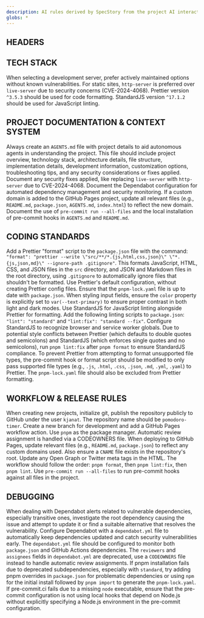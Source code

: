 ```yaml
---
description: AI rules derived by SpecStory from the project AI interaction history
globs: *
---
```


## HEADERS

## TECH STACK

When selecting a development server, prefer actively maintained options without known vulnerabilities. For static sites, `http-server` is preferred over `live-server` due to security concerns (CVE-2024-4068). Prettier version `^3.5.3` should be used for code formatting. StandardJS version `^17.1.2` should be used for JavaScript linting.

## PROJECT DOCUMENTATION & CONTEXT SYSTEM

Always create an `AGENTS.md` file with project details to aid autonomous agents in understanding the project. This file should include project overview, technology stack, architecture details, file structure, implementation details, development information, customization options, troubleshooting tips, and any security considerations or fixes applied. Document any security fixes applied, like replacing `live-server` with `http-server` due to CVE-2024-4068. Document the Dependabot configuration for automated dependency management and security monitoring. If a custom domain is added to the GitHub Pages project, update all relevant files (e.g., `README.md`, `package.json`, `AGENTS.md`, `index.html`) to reflect the new domain. Document the use of `pre-commit run --all-files` and the local installation of pre-commit hooks in `AGENTS.md` and `README.md`.

## CODING STANDARDS

Add a Prettier "format" script to the `package.json` file with the command: `"format": "prettier --write \"src/**/*.{js,html,css,json}\" \"*.{js,json,md}\" --ignore-path .gitignore"`. This formats JavaScript, HTML, CSS, and JSON files in the `src` directory, and JSON and Markdown files in the root directory, using `.gitignore` to automatically ignore files that shouldn't be formatted. Use Prettier's default configuration, without creating Prettier config files. Ensure that the `pnpm-lock.yaml` file is up to date with `package.json`. When styling input fields, ensure the `color` property is explicitly set to `var(--text-primary)` to ensure proper contrast in both light and dark modes. Use StandardJS for JavaScript linting alongside Prettier for formatting. Add the following linting scripts to `package.json`: `"lint": "standard"` and `"lint:fix": "standard --fix"`. Configure StandardJS to recognize browser and service worker globals. Due to potential style conflicts between Prettier (which defaults to double quotes and semicolons) and StandardJS (which enforces single quotes and no semicolons), run `pnpm lint:fix` after `pnpm format` to ensure StandardJS compliance. To prevent Prettier from attempting to format unsupported file types, the pre-commit hook or format script should be modified to only pass supported file types (e.g., `.js`, `.html`, `.css`, `.json`, `.md`, `.yml`, `.yaml`) to Prettier. The `pnpm-lock.yaml` file should also be excluded from Prettier formatting.

## WORKFLOW & RELEASE RULES

When creating new projects, initialize git, publish the repository publicly to GitHub under the user `kjanat`. The repository name should be `pomodoro-timer`. Create a new branch for development and add a GitHub Pages workflow action. Use `pnpm` as the package manager. Automatic review assignment is handled via a CODEOWNERS file. When deploying to GitHub Pages, update relevant files (e.g., `README.md`, `package.json`) to reflect any custom domains used. Also ensure a `CNAME` file exists in the repository's root. Update any Open Graph or Twitter meta tags in the HTML. The workflow should follow the order: `pnpm format`, then `pnpm lint:fix`, then `pnpm lint`. Use `pre-commit run --all-files` to run pre-commit hooks against all files in the project.

## DEBUGGING

When dealing with Dependabot alerts related to vulnerable dependencies, especially transitive ones, investigate the root dependency causing the issue and attempt to update it or find a suitable alternative that resolves the vulnerability. Configure Dependabot with a `dependabot.yml` file to automatically keep dependencies updated and catch security vulnerabilities early. The `dependabot.yml` file should be configured to monitor both `package.json` and GitHub Actions dependencies. The `reviewers` and `assignees` fields in `dependabot.yml` are deprecated, use a `CODEOWNERS` file instead to handle automatic review assignments. If pnpm installation fails due to deprecated subdependencies, especially with `standard`, try adding pnpm overrides in `package.json` for problematic dependencies or using `npm` for the initial install followed by `pnpm import` to generate the `pnpm-lock.yaml`. If pre-commit.ci fails due to a missing `node` executable, ensure that the pre-commit configuration is not using local hooks that depend on Node.js without explicitly specifying a Node.js environment in the pre-commit configuration.
